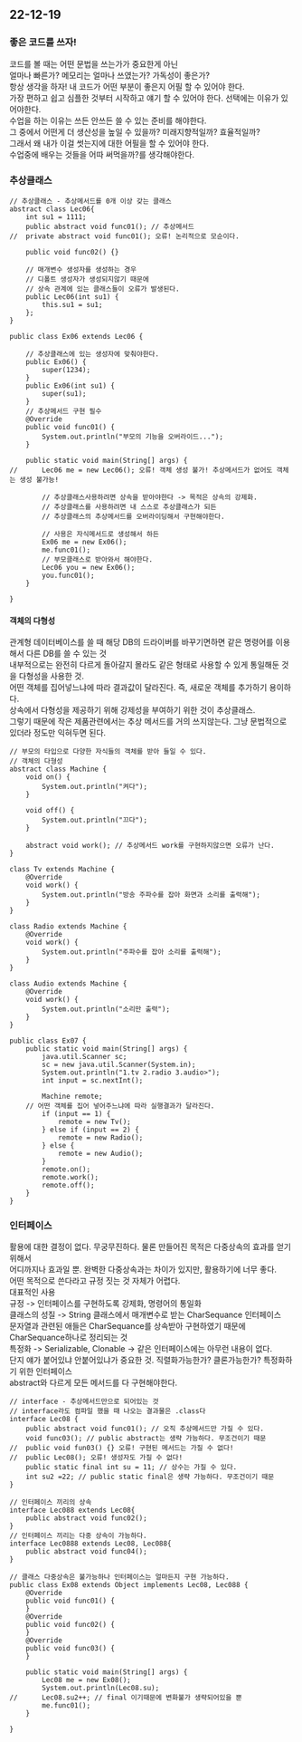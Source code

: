 ## 22-12-19

### 좋은 코드를 쓰자!
코드를 볼 때는 어떤 문법을 쓰는가가 중요한게 아닌   
얼마나 빠른가? 메모리는 얼마나 쓰였는가? 가독성이 좋은가?    
항상 생각을 하자! 내 코드가 어떤 부분이 좋은지 어필 할 수 있어야 한다.    
가장 편하고 쉽고 심플한 것부터 시작하고 얘기 할 수 있어야 한다. 선택에는 이유가 있어야한다.    
수업을 하는 이유는 쓰든 안쓰든 쓸 수 있는 준비를 해야한다.    
그 중에서 어떤게 더 생산성을 높일 수 있을까? 미래지향적일까? 효율적일까?    
그래서 왜 내가 이걸 썻는지에 대한 어필을 할 수 있어야 한다.    
수업중에 배우는 것들을 어따 써먹을까?를 생각해야한다.    

### 추상클래스
```
// 추상클래스 - 추상메서드를 0개 이상 갖는 클래스
abstract class Lec06{
	int su1 = 1111;
	public abstract void func01(); // 추상메서드
//	private abstract void func01(); 오류! 논리적으로 모순이다.
	
	public void func02() {}
	
	// 매개변수 생성자를 생성하는 경우
	// 디폴트 생성자가 생성되지않기 때문에
	// 상속 관계에 있는 클래스들이 오류가 발생된다.
	public Lec06(int su1) {
		this.su1 = su1;
	};
}

public class Ex06 extends Lec06 {
	
	// 추상클래스에 있는 생성자에 맞춰야한다.
	public Ex06() {
		super(1234);
	}
	public Ex06(int su1) {
		super(su1);
	}
	// 추상메서드 구현 필수
	@Override
	public void func01() {
		System.out.println("부모의 기능을 오버라이드...");
	}

	public static void main(String[] args) {
//		Lec06 me = new Lec06(); 오류! 객체 생성 불가! 추상메서드가 없어도 객체는 생성 불가능!
		
		// 추상클래스사용하려면 상속을 받아야한다 -> 목적은 상속의 강제화.
		// 추상클래스를 사용하려면 내 스스로 추상클래스가 되든
		// 추상클래스의 추상메서드를 오버라이딩해서 구현해야한다.
		
		// 사용은 자식메서드로 생성해서 하든
		Ex06 me = new Ex06();
		me.func01();
		// 부모클래스로 받아와서 해야한다.
		Lec06 you = new Ex06();
		you.func01();
	}

}

```
#### 객체의 다형성
관계형 데이터베이스를 쓸 때 해당 DB의 드라이버를 바꾸기면하면 같은 명령어를 이용해서 다른 DB를 쓸 수 있는 것        
내부적으로는 완전히 다르게 돌아갈지 몰라도 같은 형태로 사용할 수 있게 통일해둔 것을 다형성을 사용한 것.    
어떤 객체를 집어넣느냐에 따라 결과값이 달라진다. 즉, 새로운 객체를 추가하기 용이하다.    
상속에서 다형성을 제공하기 위해 강제성을 부여하기 위한 것이 추상클래스.    
그렇기 때문에 작은 제품관련에서는 추상 메서드를 거의 쓰지않는다. 그냥 문법적으로 있더라 정도만 익혀두면 된다.    
```
// 부모의 타입으로 다양한 자식들의 객체를 받아 들일 수 있다.
// 객체의 다형성
abstract class Machine {
	void on() {
		System.out.println("켜다");
	}

	void off() {
		System.out.println("끄다");
	}

	abstract void work(); // 추상메서드 work를 구현하지않으면 오류가 난다.
}

class Tv extends Machine {
	@Override
	void work() {
		System.out.println("방송 주파수를 잡아 화면과 소리를 출력해");
	}
}

class Radio extends Machine {
	@Override
	void work() {
		System.out.println("주파수를 잡아 소리를 출력해");
	}
}

class Audio extends Machine {
	@Override
	void work() {
		System.out.println("소리만 출력");
	}
}

public class Ex07 {
	public static void main(String[] args) {
		java.util.Scanner sc;
		sc = new java.util.Scanner(System.in);
		System.out.println("1.tv 2.radio 3.audio>");
		int input = sc.nextInt();

		Machine remote;
    // 어떤 객체를 집어 넣어주느냐에 따라 실행결과가 달라진다.
		if (input == 1) {
			remote = new Tv();
		} else if (input == 2) {
			remote = new Radio();
		} else {
			remote = new Audio();
		}
		remote.on();
		remote.work();
		remote.off();
	}
}
```
### 인터페이스
활용에 대한 결정이 없다. 무궁무진하다. 물론 만들어진 목적은 다중상속의 효과를 얻기 위해서     
어디까지나 효과일 뿐. 완벽한 다중상속과는 차이가 있지만, 활용하기에 너무 좋다.     
어떤 목적으로 쓴다라고 규정 짓는 것 자체가 어렵다.    
대표적인 사용    
규정 -> 인터페이스를 구현하도록 강제화, 명령어의 통일화    
클래스의 성질 -> String 클래스에서 매개변수로 받는 CharSequance 인터페이스     
문자열과 관련된 애들은 CharSequance를 상속받아 구현하였기 때문에 CharSequance하나로 정리되는 것      
특정화 -> Serializable, Clonable -> 같은 인터페이스에는 아무런 내용이 없다.    
단지 얘가 붙어있냐 안붙어있냐가 중요한 것. 직렬화가능한가? 클론가능한가? 특정화하기 위한 인터페이스     
abstract와 다르게 모든 메서드를 다 구현해야한다.
```
// interface - 추상메서드만으로 되어있는 것
// interface라도 컴파일 했을 때 나오는 결과물은 .class다
interface Lec08 {
	public abstract void func01(); // 오직 추상메서드만 가질 수 있다.
	void func03(); // public abstract는 생략 가능하다. 무조건이기 때문
//	public void fun03() {} 오류! 구현된 메서드는 가질 수 없다!
//	public Lec08(); 오류! 생성자도 가질 수 없다!
	public static final int su = 11; // 상수는 가질 수 있다.
	int su2 =22; // public static final은 생략 가능하다. 무조건이기 때문
}

// 인터페이스 끼리의 상속
interface Lec088 extends Lec08{
	public abstract void func02();
}
// 인터페이스 끼리는 다중 상속이 가능하다.
interface Lec0888 extends Lec08, Lec088{
	public abstract void func04();
}

// 클래스 다중상속은 불가능하나 인터페이스는 얼마든지 구현 가능하다.
public class Ex08 extends Object implements Lec08, Lec088 {
	@Override
	public void func01() {
	}
	@Override
	public void func02() {
	}
	@Override
	public void func03() {
	}

	public static void main(String[] args) {
		Lec08 me = new Ex08();
		System.out.println(Lec08.su);
//		Lec08.su2++; // final 이기때문에 변화불가 생략되어있을 뿐
		me.func01();
	}

}

```
